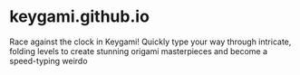 # keygami.github.io
Race against the clock in Keygami! Quickly type your way through intricate, folding levels to create stunning origami masterpieces and become a speed-typing weirdo
